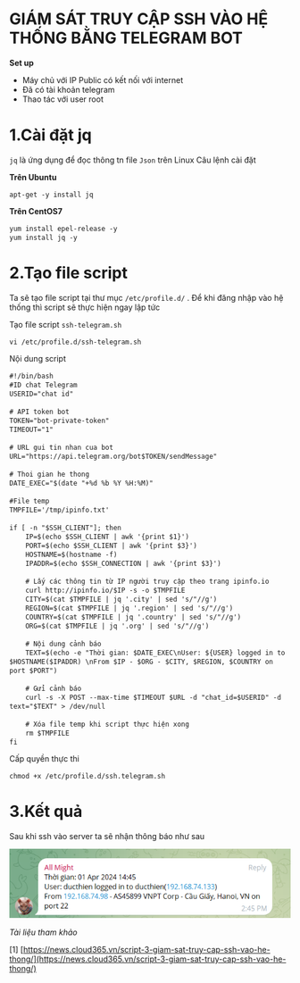 # GIÁM SÁT TRUY CẬP SSH VÀO HỆ THỐNG BẰNG TELEGRAM BOT

**Set up**

- Máy chủ với IP Public có kết nối với internet
- Đã có tài khoản telegram
- Thao tác với user root

# 1.Cài đặt jq

`jq` là ứng dụng để đọc thông tn file `Json` trên Linux
Câu lệnh cài đặt

**Trên Ubuntu**
```
apt-get -y install jq
```

**Trên CentOS7**
```
yum install epel-release -y
yum install jq -y
```

# 2.Tạo file script

Ta sẽ tạo file script tại thư mục `/etc/profile.d/` . Để khi đăng nhập vào hệ thống thì script sẽ thực hiện ngay lập tức 

Tạo file script `ssh-telegram.sh`

```
vi /etc/profile.d/ssh-telegram.sh
```

Nội dung script 

```
#!/bin/bash
#ID chat Telegram
USERID="chat id"

# API token bot
TOKEN="bot-private-token"
TIMEOUT="1"

# URL gui tin nhan cua bot
URL="https://api.telegram.org/bot$TOKEN/sendMessage"

# Thoi gian he thong 
DATE_EXEC="$(date "+%d %b %Y %H:%M)"

#File temp
TMPFILE='/tmp/ipinfo.txt'

if [ -n "$SSH_CLIENT"]; then
    IP=$(echo $SSH_CLIENT | awk '{print $1}')
    PORT=$(echo $SSH_CLIENT | awk '{print $3}')
    HOSTNAME=$(hostname -f)
    IPADDR=$(echo $SSH_CONNECTION | awk '{print $3}')

    # Lấy các thông tin từ IP người truy cập theo trang ipinfo.io
    curl http://ipinfo.io/$IP -s -o $TMPFILE
    CITY=$(cat $TMPFILE | jq '.city' | sed 's/"//g')
    REGION=$(cat $TMPFILE | jq '.region' | sed 's/"//g')
    COUNTRY=$(cat $TMPFILE | jq '.country' | sed 's/"//g')
    ORG=$(cat $TMPFILE | jq '.org' | sed 's/"//g')

    # Nội dung cảnh báo
    TEXT=$(echo -e "Thời gian: $DATE_EXEC\nUser: ${USER} logged in to $HOSTNAME($IPADDR) \nFrom $IP - $ORG - $CITY, $REGION, $COUNTRY on port $PORT")

    # Gửi cảnh báo
    curl -s -X POST --max-time $TIMEOUT $URL -d "chat_id=$USERID" -d text="$TEXT" > /dev/null

    # Xóa file temp khi script thực hiện xong
    rm $TMPFILE
fi

```

Cấp quyền thực thi 

```
chmod +x /etc/profile.d/ssh.telegram.sh
```


# 3.Kết quả 
Sau khi ssh vào server ta sẽ nhận thông báo như sau 

![alt text](../img/7.png)


*Tài liệu tham khảo*

[1] [https://news.cloud365.vn/script-3-giam-sat-truy-cap-ssh-vao-he-thong/](https://news.cloud365.vn/script-3-giam-sat-truy-cap-ssh-vao-he-thong/)